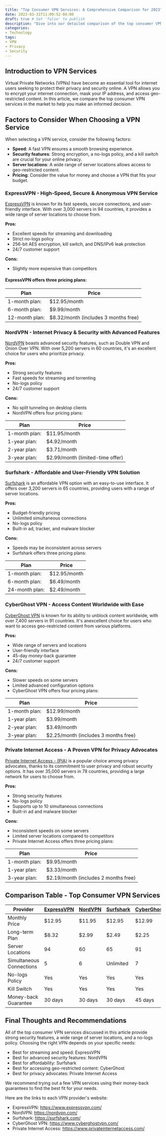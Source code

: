 ```yaml
---
title: "Top Consumer VPN Services: A Comprehensive Comparison for 2023"
date: 2023-03-31T11:09:52-04:00
draft: true # Set 'false' to publish
description: "Dive into our detailed comparison of the top consumer VPN services in 2023, as we help you choose the right VPN for your needs. Explore features, pricing, and more to find the perfect fit."
categories:
- Technology
tags:
- VPN
- Privacy
- Security
---
```


## Introduction to VPN Services

Virtual Private Networks (VPNs) have become an essential tool for internet users seeking to protect their privacy and security online. A VPN allows you to encrypt your internet connection, mask your IP address, and access geo-restricted content. In this article, we compare the top consumer VPN services in the market to help you make an informed decision.

## Factors to Consider When Choosing a VPN Service

When selecting a VPN service, consider the following factors:

* **Speed**: A fast VPN ensures a smooth browsing experience.
* **Security features**: Strong encryption, a no-logs policy, and a kill switch are crucial for your online privacy.
* **Server locations**: A wide range of server locations allows access to geo-restricted content.
* **Pricing**: Consider the value for money and choose a VPN that fits your budget.

### ExpressVPN - High-Speed, Secure & Anonymous VPN Service

[ExpressVPN](https://www.expressvpn.com/) is known for its fast speeds, secure connections, and user-friendly interface. With over 3,000 servers in 94 countries, it provides a wide range of server locations to choose from.

**Pros:**

* Excellent speeds for streaming and downloading
* Strict no-logs policy
* 256-bit AES encryption, kill switch, and DNS/IPv6 leak protection
* 24/7 customer support

**Cons:**

* Slightly more expensive than competitors

#### ExpressVPN offers three pricing plans:

Plan | Price
-- | --
1-month plan: | $12.95/month
6-month plan: | $9.99/month
12-month plan: | $8.32/month (includes 3 months free)

### NordVPN - Internet Privacy & Security with Advanced Features

[NordVPN](https://nordvpn.com/) boasts advanced security features, such as Double VPN and Onion Over VPN. With over 5,200 servers in 60 countries, it's an excellent choice for users who prioritize privacy.

**Pros:**

* Strong security features
* Fast speeds for streaming and torrenting
* No-logs policy
* 24/7 customer support

**Cons:**

* No split tunneling on desktop clients
* NordVPN offers four pricing plans:

Plan | Price
-- | --
1-month plan: | $11.95/month
1-year plan: | $4.92/month
2-year plan: | $3.71/month
3-year plan: | $2.99/month (limited-time offer)

### Surfshark - Affordable and User-Friendly VPN Solution

[Surfshark](https://surfshark.com/) is an affordable VPN option with an easy-to-use interface. It offers over 3,200 servers in 65 countries, providing users with a range of server locations.

**Pros:**

* Budget-friendly pricing
* Unlimited simultaneous connections
* No-logs policy
* Built-in ad, tracker, and malware blocker

**Cons:**

* Speeds may be inconsistent across servers
* Surfshark offers three pricing plans:

Plan | Price
-- | --
1-month plan: | $12.95/month
6-month plan: | $6.49/month
24-month plan: | $2.49/month

### CyberGhost VPN - Access Content Worldwide with Ease

[CyberGhost VPN](https://www.cyberghostvpn.com/) is known for its ability to unblock content worldwide, with over 7,400 servers in 91 countries. It's anexcellent choice for users who want to access geo-restricted content from various platforms.

**Pros:**

* Wide range of servers and locations
* User-friendly interface
* 45-day money-back guarantee
* 24/7 customer support

**Cons:**

* Slower speeds on some servers
* Limited advanced configuration options
* CyberGhost VPN offers four pricing plans:

Plan | Price
-- | --
1-month plan: | $12.99/month
1-year plan: | $3.99/month
2-year plan: | $3.49/month
3-year plan: | $2.25/month (includes 3 months free)

### Private Internet Access - A Proven VPN for Privacy Advocates

[Private Internet Access - (PIA)](https://www.privateinternetaccess.com/) is a popular choice among privacy advocates, thanks to its commitment to user privacy and robust security options. It has over 35,000 servers in 78 countries, providing a large network for users to choose from.

**Pros:**

* Strong security features
* No-logs policy
* Supports up to 10 simultaneous connections
* Built-in ad and malware blocker

**Cons:**

* Inconsistent speeds on some servers
* Limited server locations compared to competitors
* Private Internet Access offers three pricing plans:

Plan | Price
-- | --
1-month plan: | $9.95/month
1-year plan: | $3.33/month
3-year plan: | $2.19/month (includes 2 months free)

## Comparison Table - Top Consumer VPN Services

| Provider          | [ExpressVPN](https://www.expressvpn.com/) | [NordVPN](https://nordvpn.com/) | [Surfshark](https://surfshark.com/) | [CyberGhost](https://www.cyberghostvpn.com/) | [PIA](https://www.privateinternetaccess.com/)          |
|-------------------|------------|---------|-----------|------------|--------------|
| Monthly Price     | $12.95     | $11.95  | $12.95    | $12.99     | $9.95        |
| Long-term Plan    | $8.32      | $2.99   | $2.49     | $2.25      | $2.19        |
| Server Locations  | 94         | 60      | 65        | 91         | 78           |
| Simultaneous Connections | 5    | 6       | Unlimited | 7          | 10           |
| No-logs Policy    | Yes        | Yes     | Yes       | Yes        | Yes          |
| Kill Switch       | Yes        | Yes     | Yes       | Yes        | Yes          |
| Money-back Guarantee | 30 days | 30 days | 30 days   | 45 days    | 30 days      |


## Final Thoughts and Recommendations

All of the top consumer VPN services discussed in this article provide strong security features, a wide range of server locations, and a no-logs policy. Choosing the right VPN depends on your specific needs:

* Best for streaming and speed: ExpressVPN
* Best for advanced security features: NordVPN
* Best for affordability: Surfshark
* Best for accessing geo-restricted content: CyberGhost
* Best for privacy advocates: Private Internet Access

We recommend trying out a few VPN services using their money-back guarantees to find the best fit for your needs.

Here are the links to each VPN provider's website:

* ExpressVPN: https://www.expressvpn.com/
* NordVPN: https://nordvpn.com/
* Surfshark: https://surfshark.com/
* CyberGhost VPN: https://www.cyberghostvpn.com/
* Private Internet Access: https://www.privateinternetaccess.com/

